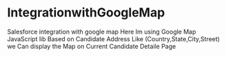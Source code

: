 # IntegrationwithGoogleMap
Salesforce integration with google map Here Im using Google Map JavaScript lib Based on Candidate Address Like (Country,State,City,Street) we Can display the Map on Current Candidate Detaile Page
